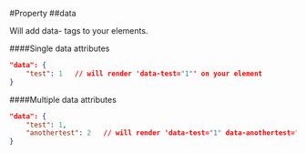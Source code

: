 #Property
##data

Will add data- tags to your elements.

####Single data attributes

```json
"data": {
    "test": 1   // will render 'data-test="1"' on your element
}   
```

####Multiple data attributes

```json
"data": {
    "test": 1,
    "anothertest": 2   // will render 'data-test="1" data-anothertest="2"' on your element
}  
```